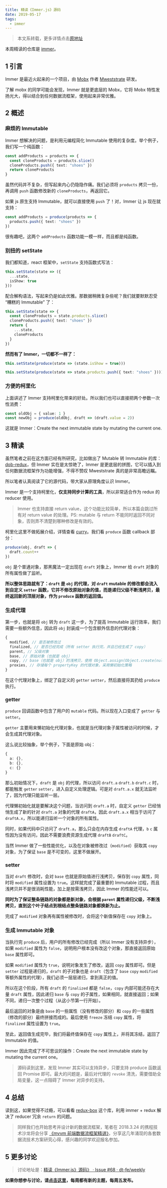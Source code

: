 ```yaml
---
title: 精读《Immer.js》源码
date: 2019-05-17
tags:
  - immer
---
```

> 本文系转载，更多详情点击[原地址](https://github.com/dt-fe/weekly/blob/v2/048.%E7%B2%BE%E8%AF%BB%E3%80%8AImmer.js%E3%80%8B%E6%BA%90%E7%A0%81.md)

本周精读的仓库是 [immer](https://github.com/mweststrate/immer)。

## 1 引言

Immer 是最近火起来的一个项目，由 [Mobx](https://github.com/mobxjs/mobx) 作者 [Mweststrate](https://github.com/mweststrate) 研发。

了解 mobx 的同学可能会发现，Immer 就是更底层的 Mobx，它将 Mobx 特性发扬光大，得以结合到任何数据流框架，使用起来非常优雅。

## 2 概述

### 麻烦的 Immutable

Immer 想解决的问题，是利用元编程简化 Immutable 使用的复杂度。举个例子，我们写一个纯函数：

```typescript
const addProducts = products => {
  const cloneProducts = products.slice()
  cloneProducts.push({ text: "shoes" })
  return cloneProducts
}
```

虽然代码并不复杂，但写起来内心仍隐隐作痛。我们必须将 `products` 拷贝一份，再调用 `push` 函数修改新的 `cloneProducts`，再返回它。

如果 js 原生支持 Immutable，就可以直接使用 `push` 了！对，Immer 让 js 现在就支持：

```typescript
const addProducts = produce(products => {
  products.push({ text: "shoes" })
})
```

很有趣吧，这两个 `addProducts` 函数功能一模一样，而且都是纯函数。

### 别扭的 setState

我们都知道，react 框架中，`setState` 支持函数式写法：

```typescript
this.setState(state => ({
  ...state,
  isShow: true
}))
```

配合解构语法，写起来仍是如此优雅。那数据稍微复杂些呢？我们就要默默忍受 “糟糕的 Immutable” 了：

```typescript
this.setState(state => {
  const cloneProducts = state.products.slice()
  cloneProducts.push({ text: "shoes" })
  return {
    ...state,
    cloneProducts
  }
})
```

**然而有了 Immer，一切都不一样了：**

```typescript
this.setState(produce(state => (state.isShow = true)))

this.setState(produce(state => state.products.push({ text: "shoes" })))
```

### 方便的柯里化

上面讲述了 Immer 支持柯里化带来的好处。所以我们也可以直接把两个参数一次性消费：

```typescript
const oldObj = { value: 1 }
const newObj = produce(oldObj, draft => (draft.value = 2))
```

这就是 Immer：Create the next immutable state by mutating the current one.

## 3 精读

虽然笔者之前在这方面已经有所研究，比如做出了 Mutable 转 Immutable 的库：[dob-redux](https://github.com/dobjs/dob-redux)，但 Immer 实在是太惊艳了，Immer 是更底层的拼图，它可以插入到任何数据流框架作为功能增强，不得不赞叹 Mweststrate 真的是非常高瞻远瞩。

所以笔者认真阅读了它的源代码，带大家从原理角度认识 Immer。

Immer 是一个支持柯里化，**仅支持同步计算的工具**，所以非常适合作为 redux 的 reducer 使用。

> Immer 也支持直接 return value，这个功能比较简单，所以本篇会跳过所有对 return value 的处理。PS: mutable 与 return 不能同时返回不同对象，否则弄不清楚到哪种修改是有效的。

柯里化这里不做拓展介绍，详情查看 [curry](https://github.com/dominictarr/curry)。我们看 `produce` 函数 callback 部分：

```typescript
produce(obj, draft => {
  draft.count++
})
```

`obj` 是个普通对象，那黑魔法一定出现在 `draft` 对象上，Immer 给 `draft` 对象的所有属性做了监听。

**所以整体思路就有了：`draft` 是 `obj` 的代理，对 `draft` mutable 的修改都会流入到自定义 `setter` 函数，它并不修改原始对象的值，而是递归父级不断浅拷贝，最终返回新的顶层对象，作为 `produce` 函数的返回值。**

### 生成代理

第一步，也就是将 `obj` 转为 `draft` 这一步，为了提高 Immutable 运行效率，我们需要一些额外信息，因此将 `obj` 封装成一个包含额外信息的代理对象：

```typescript
{
  modified, // 是否被修改过
  finalized, // 是否已经完成（所有 setter 执行完，并且已经生成了 copy）
  parent, // 父级对象
  base, // 原始对象（也就是 obj）
  copy, // base（也就是 obj）的浅拷贝，使用 Object.assign(Object.create(null), obj) 实现
  proxies, // 存储每个 propertyKey 的代理对象，采用懒初始化策略
}
```

在这个代理对象上，绑定了自定义的 `getter` `setter`，然后直接将其扔给 `produce` 执行。

### getter

`produce` 回调函数中包含了用户的 `mutable` 代码。所以现在入口变成了 `getter` 与 `setter`。

`getter` 主要用来懒初始化代理对象，也就是当代理对象子属性被访问的时候，才会生成其代理对象。

这么说比较抽象，举个例子，下面是原始 obj：

```typescript
{
  a: {},
  b: {},
  c: {}
}
```

那么初始情况下，`draft` 是 `obj` 的代理，所以访问 `draft.a` `draft.b` `draft.c` 时，都能触发 `getter` `setter`，进入自定义处理逻辑。可是对 `draft.a.x` 就无法监听了，因为代理只能监听一层。

代理懒初始化就是要解决这个问题，当访问到 `draft.a` 时，自定义 `getter` 已经悄悄生成了新的针对 `draft.a` 对象的代理 `draftA`，因此 `draft.a.x` 相当于访问了 `draftA.x`，所以能递归监听一个对象的所有属性。

同时，如果代码中只访问了 `draft.a`，那么只会在内存生成 `draftA` 代理，`b` `c` 属性因为没有访问，因此不需要浪费资源生成代理 `draftB` `draftC`。

当然 Immer 做了一些性能优化，以及在对象被修改过（`modified`）获取其 `copy` 对象，为了保证 `base` 是不可变的，这里不做展开。

### setter

当对 `draft` 修改时，会对 `base` 也就是原始值进行浅拷贝，保存到 `copy` 属性，同时将 `modified` 属性设置为 `true`。这样就完成了最重要的 Immutable 过程，而且浅拷贝并不是很消耗性能，加上是按需浅拷贝，因此 Immer 的性能还可以。

**同时为了保证整条链路的对象都是新对象，会根据 `parent` 属性递归父级，不断浅拷贝，直到这个叶子结点到根结点整条链路对象都换新为止。**

完成了 `modified` 对象再有属性被修改时，会将这个新值保存在 `copy` 对象上。

### 生成 Immutable 对象

当执行完 `produce` 后，用户的所有修改已经完成（所以 Immer 没有支持异步），如果 `modified` 属性为 `false`，说明用户根本没有改这个对象，那直接返回原始 `base` 属性即可。

如果 `modified` 属性为 `true`，说明对象发生了修改，返回 `copy` 属性即可。但是 `setter` 过程是递归的，`draft` 的子对象也是 `draft`（包含了 `base` `copy` `modified` 等额外属性的代理），我们必须一层层递归，拿到真正的值。

所以在这个阶段，所有 `draft` 的 `finalized` 都是 `false`，`copy` 内部可能还存在大量 `draft` 属性，因此递归 `base` 与 `copy` 的子属性，如果相同，就直接返回；如果不同，递归一次整个过程（从这小节第一行开始）。

最后返回的对象是由 `base` 的一些属性（没有修改的部分）和 `copy` 的一些属性（修改的部分）最终拼接而成的。最后使用 `freeze` 冻结 `copy` 属性，将 `finalized` 属性设置为 `true`。

至此，返回值生成完毕，我们将最终值保存在 `copy` 属性上，并将其冻结，返回了 Immutable 的值。

Immer 因此完成了不可思议的操作：Create the next immutable state by mutating the current one。

> 源码读到这里，发现 Immer 其实可以支持异步，只要支持 produce 函数返回 Promise 即可。最大的问题是，最后对代理的 `revoke` 清洗，需要借助全局变量，这一点阻碍了 Immer 对异步的支持。

## 4 总结

读到这，如果觉得不过瘾，可以看看 [redux-box](https://github.com/anish000kumar/redux-box) 这个库，利用 immer + redux 解决了 reducer 冗余 `return` 的问题。

> 同样我们也开始思考并设计新的数据流框架，笔者在 2018.3.24 的携程技术沙龙将会分享 [《mvvm 前端数据流框架精讲》](http://mp.weixin.qq.com/s/54BJPM7aldH6yq6qj2Yrpw)，分享这几年涌现的各套数据流技术方案研究心得，感兴趣的同学欢迎报名参加。

## 5 更多讨论

> 讨论地址是：[精读《Immer.js》源码》 · Issue #68 · dt-fe/weekly](https://github.com/dt-fe/weekly/issues/68)

**如果你想参与讨论，请[点击这里](https://github.com/dt-fe/weekly)，每周都有新的主题，每周五发布。**
